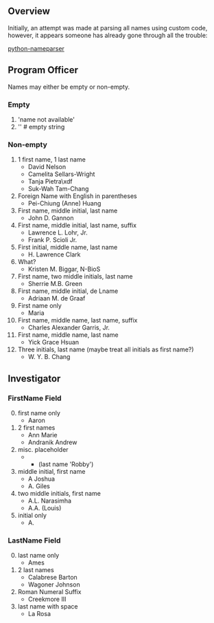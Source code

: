 ## Overview

Initially, an attempt was made at parsing all names using custom code, however,
it appears someone has already gone through all the trouble:

[python-nameparser](https://pypi.python.org/pypi/nameparser)

## Program Officer

Names may either be empty or non-empty.

### Empty

1.  'name not available'
2.  '' # empty string

### Non-empty

1.  1 first name, 1 last name
    *   David Nelson
    *   Camelita Sellars-Wright
    *   Tanja Pietra\xdf
    *   Suk-Wah Tam-Chang
2.  Foreign Name with English in parentheses
    *   Pei-Chiung (Anne) Huang
3.  First name, middle initial, last name
    *   John D. Gannon
4.  First name, middle initial, last name, suffix
    *   Lawrence L. Lohr, Jr.
    *   Frank P. Scioli Jr.
5.  First initial, middle name, last name
    *   H. Lawrence Clark
6.  What?
    *   Kristen M. Biggar, N-BioS
7.  First name, two middle initials, last name
    *   Sherrie M.B. Green
8.  First name, middle initial, de Lname
    *   Adriaan M. de Graaf
9.  First name only
    *   Maria
10. First name, middle name, last name, suffix
    *   Charles Alexander Garris, Jr.
11. First name, middle name, last name
    *   Yick Grace Hsuan
12. Three initials, last name (maybe treat all initials as first name?)
    *   W. Y. B. Chang

## Investigator

### FirstName Field

0.  first name only
    *   Aaron
1.  2 first names
    *   Ann Marie
    *   Andranik Andrew
2.  misc. placeholder
    *   - (last name 'Robby')
3.  middle initial, first name
    *   A Joshua
    *   A. Giles
4.  two middle initials, first name
    *   A.L. Narasimha
    *   A.A. (Louis)
5.  initial only
    *   A.

### LastName Field

0.  last name only
    *   Ames
1.  2 last names
    *   Calabrese Barton
    *   Wagoner Johnson
2.  Roman Numeral Suffix
    *   Creekmore III
3.  last name with space
    *   La Rosa

